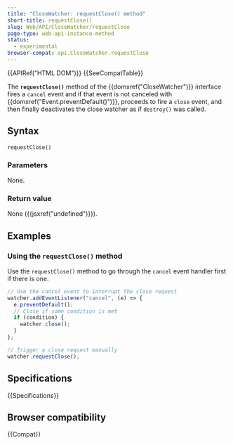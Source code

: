 ```yaml
---
title: "CloseWatcher: requestClose() method"
short-title: requestClose()
slug: Web/API/CloseWatcher/requestClose
page-type: web-api-instance-method
status:
  - experimental
browser-compat: api.CloseWatcher.requestClose
---
```


{{APIRef("HTML DOM")}} {{SeeCompatTable}}

The **`requestClose()`** method of the {{domxref("CloseWatcher")}} interface fires a `cancel` event and if that event is not canceled with {{domxref("Event.preventDefault()")}}, proceeds to fire a `close` event, and then finally deactivates the close watcher as if `destroy()` was called.

## Syntax

```js-nolint
requestClose()
```

### Parameters

None.

### Return value

None ({{jsxref("undefined")}}).

## Examples

### Using the `requestClose()` method

Use the `requestClose()` method to go through the `cancel` event handler first if there is one.

```js
// Use the cancel event to interrupt the close request
watcher.addEventListener("cancel", (e) => {
  e.preventDefault();
  // Close if some condition is met
  if (condition) {
    watcher.close();
  }
};

// Trigger a close request manually
watcher.requestClose();
```

## Specifications

{{Specifications}}

## Browser compatibility

{{Compat}}
